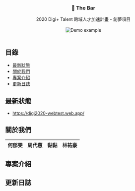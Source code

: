 <p align="center">
  <h3 align="center">🍷 The Bar</h3>

  <p align="center">
    2020 Digi+ Talent 跨域人才加速計畫 - 創夢項目
    <br>
    <br>
    <img src="https://i.imgur.com/jghAQnA.png" alt="Demo example"/>
    <br>
    <br>
  </p>
</p>

## 目錄

- [最新狀態](#最新狀態)
- [關於我們](#關於我們)
- [專案介紹](#專案介紹)
- [更新日誌](#更新日誌)

## 最新狀態

- <https://digi2020-webtest.web.app/>

## 關於我們

| 何郁雯 | 周代蕙 | 黏黏 | 林祐豪 |
| ------------ | ------------|  ------------|  ------------|

## 專案介紹

## 更新日誌
